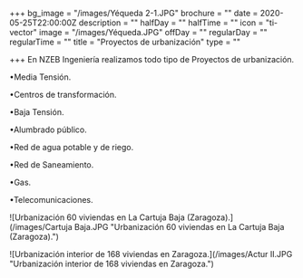 +++
bg_image = "/images/Yéqueda 2-1.JPG"
brochure = ""
date = 2020-05-25T22:00:00Z
description = ""
halfDay = ""
halfTime = ""
icon = "ti-vector"
image = "/images/Yéqueda.JPG"
offDay = ""
regularDay = ""
regularTime = ""
title = "Proyectos de urbanización"
type = ""

+++
En NZEB Ingeniería realizamos todo tipo de Proyectos de urbanización.

•Media Tensión.

•Centros de transformación.

•Baja Tensión.

•Alumbrado público.

•Red de agua potable y de riego.

•Red de Saneamiento.

•Gas.

•Telecomunicaciones.

![Urbanización 60 viviendas en La Cartuja Baja (Zaragoza).](/images/Cartuja Baja.JPG "Urbanización 60 viviendas en La Cartuja Baja (Zaragoza).")

![Urbanización interior de 168 viviendas en Zaragoza.](/images/Actur II.JPG "Urbanización interior de 168 viviendas en Zaragoza.")